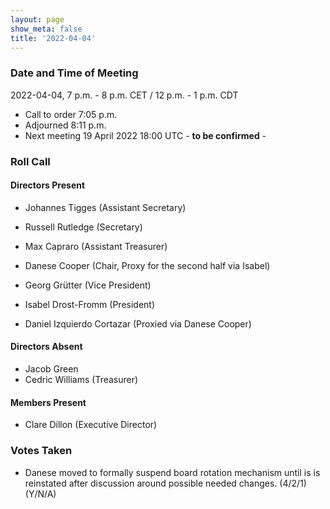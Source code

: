 ```yaml
---
layout: page
show_meta: false
title: '2022-04-04'
---
```


### Date and Time of Meeting

2022-04-04, 7 p.m. - 8 p.m. CET / 12 p.m. - 1 p.m. CDT

* Call to order 7:05 p.m.
* Adjourned 8:11 p.m.
* Next meeting 19 April 2022 18:00 UTC - **to be confirmed** - 

### Roll Call

#### Directors Present  

- Johannes Tigges (Assistant Secretary)
- Russell Rutledge (Secretary)
- Max Capraro (Assistant Treasurer)
- Danese Cooper (Chair, Proxy for the second half via Isabel)
- Georg Grütter (Vice President)
- Isabel Drost-Fromm (President)

- Daniel Izquierdo Cortazar (Proxied via Danese Cooper)

#### Directors Absent

- Jacob Green
- Cedric Williams (Treasurer)

#### Members Present
- Clare Dillon (Executive Director)

### Votes Taken
- Danese moved to formally suspend board rotation mechanism until is is reinstated after discussion around possible needed changes. (4/2/1) (Y/N/A) 

